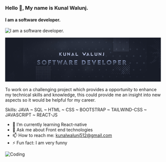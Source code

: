 
### Hello 👋, My name is Kunal Walunj.
#### I am a software developer.

![I am a software developer.](https://arturssmirnovs.github.io/github-profile-readme-generator/images/banner.png)

![logo.](https://github.com/kunal-walunj/kunal-walunj/blob/main/Profile_picture%20.jpg)

To work on a challenging project which provides a opportunity to enhance my technical skills and knowledge,
this could provide me an insight into new aspects so it would be helpful for my career.



 Skills: JAVA ~ SQL ~
 HTML ~ CSS ~ BOOTSTRAP ~ 
 TAILWIND-CSS ~ JAVASCRIPT ~
 REACT-JS 


- 🌱 I’m currently learning React-native 
- 💬 Ask me about Front end technologies  
- 📫 How to reach me: kunalwalunj512@gmail.com  
- ⚡ Fun fact: I am very funny  

<img  alt="Coding" width="400" src="https://media.tenor.com/rePDfDWO3XoAAAAd/hacking.gif">




